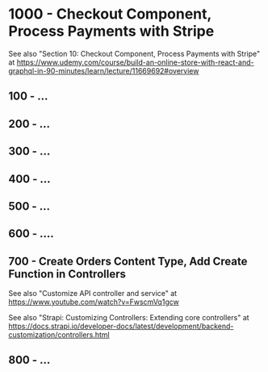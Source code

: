 # 1000 - Checkout Component, Process Payments with Stripe

See also "Section 10: Checkout Component, Process Payments with Stripe" at https://www.udemy.com/course/build-an-online-store-with-react-and-graphql-in-90-minutes/learn/lecture/11669692#overview

## 100 - ...

## 200 - ...

## 300 - ...

## 400 - ...

## 500 - ...

## 600 - ....

## 700 - Create Orders Content Type, Add Create Function in Controllers

See also "Customize API controller and service" at https://www.youtube.com/watch?v=FwscmVq1gcw

See also "Strapi: Customizing Controllers: Extending core controllers" at https://docs.strapi.io/developer-docs/latest/development/backend-customization/controllers.html

## 800 - ...
